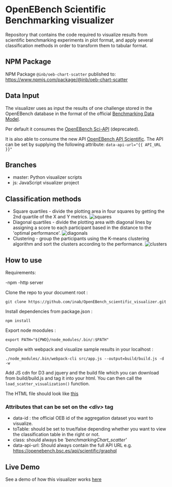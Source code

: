 # OpenEBench Scientific Benchmarking visualizer
Repository that contains the code required to visualize results from scientific benchmarking experiments in plot format, and apply several classification methods in order to transform them to tabular format.

## NPM Package
NPM Package `@inb/oeb-chart-scatter` published to: https://www.npmjs.com/package/@inb/oeb-chart-scatter

## Data Input
The visualizer uses as input the results of one challenge stored in the OpenEBench database in the format of the official [Benchmarking Data Model](https://github.com/inab/benchmarking-data-model).

Per default it consumes the [OpenEBench Sci-API](https://openebench.bsc.es/sciapi/) (deprecated).

It is also able to consume the new API [OpenEBench API Scientific](https://dev-openebench.bsc.es/api/scientific/). 
The API can be set by supplying the following attribute: `data-api-url="{{ API_URL }}"`

## Branches
* master: Python visualizer scripts 
* js: JavaScript visualizer project

## Classification methods
* Square quartiles - divide the plotting area in four squares by getting the 2nd quartile of the X and Y metrics.
![squares](pictures/sqr_example.png)
* Diagonal quartiles - divide the plotting area with diagonal lines by assigning a score to each participant based in the distance to the 'optimal performance'.
![diagonals](pictures/diag_example.png)
* Clustering - group the participants using the K-means clustering algorithm and sort the clusters according to the performance.
![clusters](pictures/clusters_example.png)
## How to use

Requirements:

-npm
-http server

Clone the repo to your document root :
```
git clone https://github.com/inab/OpenEBench_scientific_visualizer.git
```

Install dependencies from package.json :
```
npm install 
```

Export node moodules :
```
export PATH="${PWD}/node_modules/.bin/:$PATH"
```
Compile with webpack and visualize sample results in your localhost :
```
./node_modules/.bin/webpack-cli src/app.js --output=build/build.js -d -w
```
Add JS cdn for D3 and jquery and the build file which you can download from build/build.js and tag it into your html. You can then call the `load_scatter_visualization()` function.  

The HTML file should look like [this](./index.html)

### Attributes that can be set on the _<div\>_ tag

-   data-id : the official OEB id of the aggregation dataset you want to visualize.
-   toTable: should be set to true/false depending whether you want to view the classification table in the right or not.
-   class: should always be *'benchmarkingChart_scatter'*
-   data-api-url: Should always contain the full API URL e.g. https://openebench.bsc.es/api/scientific/graphql


## Live Demo
See a demo of how this visualizer works [here](https://inab.github.io/OpenEBench_scientific_visualizer/)


